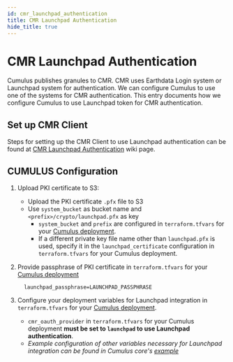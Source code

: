 ```yaml
---
id: cmr_launchpad_authentication
title: CMR Launchpad Authentication
hide_title: true
---
```


# CMR Launchpad Authentication

Cumulus publishes granules to CMR.  CMR uses Earthdata Login system or Launchpad system for authentication. We can configure Cumulus to use one of the systems for CMR authentication.  This entry documents how we configure Cumulus to use Launchpad token for CMR authentication.

## Set up CMR Client

Steps for setting up the CMR Client to use Launchpad authentication can be found at [CMR Launchpad Authentication](https://wiki.earthdata.nasa.gov/display/CUMULUS/CMR+Launchpad+Authentication) wiki page.

## CUMULUS Configuration

1. Upload PKI certificate to S3:

    - Upload the PKI certificate `.pfx` file to S3
    - Use `system_bucket` as bucket name and `<prefix>/crypto/launchpad.pfx` as key
      - `system_bucket` and `prefix` are configured in `terraform.tfvars` for your [Cumulus deployment](../deployment/README.md#configure-and-deploy-the-cumulus-tf-root-module).
      - If a different private key file name other than `launchpad.pfx` is used, specify it in the `launchpad_certificate` configuration in `terraform.tfvars` for your Cumulus deployment.

2. Provide passphrase of PKI certificate in `terraform.tfvars` for your [Cumulus deployment](../deployment/README.md#configure-and-deploy-the-cumulus-tf-root-module)

    ```text
      launchpad_passphrase=LAUNCHPAD_PASSPHRASE
    ```

3. Configure your deployment variables for Launchpad integration in `terraform.tfvars` for your [Cumulus deployment](../deployment/README.md#configure-and-deploy-the-cumulus-tf-root-module).

   - `cmr_oauth_provider` in `terraform.tfvars` for your Cumulus deployment **must be set to `launchpad` to use Launchpad authentication**.
   - _Example configuration of other variables necessary for Launchpad integration can be found in Cumulus core's [example](https://github.com/nasa/cumulus/blob/master/example/deployment/sandbox.tfvars)_

